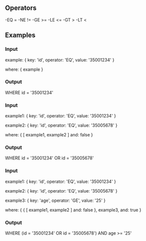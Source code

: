 ## Operators

-EQ =
-NE !=
-GE >=
-LE <=
-GT >
-LT <

## Examples

### Input

example: {
  key: 'id',
  operator: 'EQ',
  value: '35001234' 
}

where: {
  example 
}

### Output

WHERE id = '35001234'

### Input

example1: {
  key: 'id',
  operator: 'EQ',
  value: '35001234' 
}

example2: {
  key: 'id',
  operator: 'EQ',
  value: '35005678' 
}

where: {
  [
    example1,
    example2
  ]
  and: false
}

### Output

WHERE id = '35001234' OR id = '35005678'

### Input

example1: {
  key: 'id',
  operator: 'EQ',
  value: '35001234' 
}

example2: {
  key: 'id',
  operator: 'EQ',
  value: '35005678' 
}

example3: {
  key: 'age',
  operator: 'GE',
  value: '25' 
}

where: {
  {
    [
      example1,
      example2
    ]
    and: false
  },
  example3,
  and: true
}

### Output

WHERE (id = '35001234' OR id = '35005678') AND age >= '25'